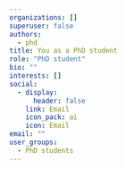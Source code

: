 ```yaml
---
organizations: []
superuser: false
authors:
  - phd
title: You as a PhD student
role: "PhD student"
bio: ""
interests: []
social:
  - display:
      header: false
    link: Email
    icon_pack: ai
    icon: Email
email: ""
user_groups:
  - PhD students
---
```

